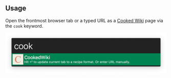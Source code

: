## Usage

Open the frontmost browser tab or a typed URL as a [Cooked Wiki](https://cooked.wiki) page via the `cook` keyword.

![Opening webpage in CookedWiki](images/cook.png)
